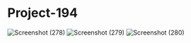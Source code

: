 # Project-194
![Screenshot (278)](https://github.com/RoshanYeah/Project-194/assets/98729871/2de0020a-0c5b-4fff-ac8b-2f3153b468ce)
![Screenshot (279)](https://github.com/RoshanYeah/Project-194/assets/98729871/3d5855d6-24b6-4e5c-886d-367ab8e08eb2)
![Screenshot (280)](https://github.com/RoshanYeah/Project-194/assets/98729871/b4d94b3f-d997-4e7b-826e-f7c453f4f916)
